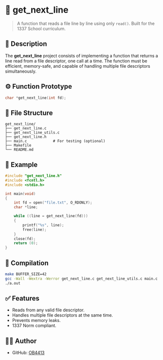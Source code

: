 # 📄 get_next_line

> A function that reads a file line by line using only `read()`. Built for the 1337 School curriculum.

## 📌 Description

The **get_next_line** project consists of implementing a function that returns a line read from a file descriptor, one call at a time. The function must be efficient, memory-safe, and capable of handling multiple file descriptors simultaneously.

## ⚙️ Function Prototype

```c
char *get_next_line(int fd);
```

## 📁 File Structure

```
get_next_line/
├── get_next_line.c
├── get_next_line_utils.c
├── get_next_line.h
├── main.c            # For testing (optional)
├── Makefile
└── README.md
```

## 🧪 Example

```c
#include "get_next_line.h"
#include <fcntl.h>
#include <stdio.h>

int main(void)
{
    int fd = open("file.txt", O_RDONLY);
    char *line;

    while ((line = get_next_line(fd)))
    {
        printf("%s", line);
        free(line);
    }
    close(fd);
    return (0);
}
```

## 🔧 Compilation

```bash
make BUFFER_SIZE=42
gcc -Wall -Wextra -Werror get_next_line.c get_next_line_utils.c main.c
./a.out
```

## ✅ Features

- Reads from any valid file descriptor.
- Handles multiple file descriptors at the same time.
- Prevents memory leaks.
- 1337 Norm compliant.

## 👨‍💻 Author

- GitHub: [OB4413](https://github.com/OB4413)

